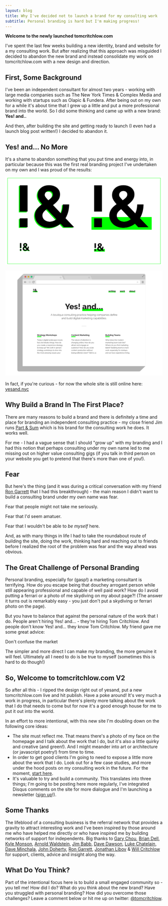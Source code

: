 ```yaml
---
layout: blog
title: Why I've decided not to launch a brand for my consulting work
subtitle: Personal branding is hard but I'm making progress!
--- 
```


**Welcome to the newly launched tomcritchlow.com**

I've spent the last few weeks building a new identity, brand and website for a my consulting work. But after realizing that this approach was misguided I decided to abandon the new brand and instead consolidate my work on tomcritchlow.com with a new design and direction.

## First, Some Background

I've been an independent consultant for almost two years - working with large media companies such as The New York Times & Complex Media and working with startups such as Olapic & Fundera. After being out on my own for a while it's about time that I grew up a little and put a more professional brand into the world. So I did some thinking and came up with a new brand: **Yes! and..**

And then, after building the site and getting ready to launch (I even had a launch blog post written!) I decided to abandon it.

## Yes! and... No More

It's a shame to abandon something that you put time and energy into, in particular because this was the first real branding project I've undertaken on my own and I was proud of the results:

![](/images/yesandlogos.png)

![](/images/yesandbrowser.png)

In fact, if you're curious -  for now the whole site is still online here: [yesand.nyc](http://yesand.nyc)

## Why Build a Brand In The First Place?

There are many reasons to build a brand and there is definitely a time and place for branding an independent consulting practice - my close friend Jim runs [Part & Sum](http://www.partandsum.com) which is his brand for the consulting work he does. It works well.

For me - I had a vague sense that I should "grow up" with my branding and I had this notion that perhaps consulting under my own name led to me missing out on higher value consulting gigs (if you talk in third person on your website you get to pretend that there's more than one of you!).

## Fear

But here's the thing (and it was during a critical conversation with my friend [Ron Garrett](http://rongarrett.co) that I had this breakthrough) - the main reason I didn't want to build a consulting brand under my own name was fear.

Fear that people might not take me seriously.

Fear that I'd seem amatuer.

Fear that I wouldn't be able to *be myself* here.

And, as with many things in life I had to take the roundabout route of building the site, doing the work, thinking hard and reaching out to friends before I realized the root of the problem was fear and the way ahead was obvious.

## The Great Challenge of Personal Branding

Personal branding, especially for (gasp!) a marketing consultant is terrifying. How do you escape being that douchey arrogant person while still appearing professional and capable of well paid work? How do I avoid putting a ferrari or a photo of me skydiving on my about page?! (The answer it turns out is remarkably easy - you just don't put a skydiving or ferrari photo on the page).

But you have to balance that against the personal nature of the work that I do. People aren't hiring Yes! and... - they're hiring Tom Critchlow. And people don't know Yes! and... they know Tom Critchlow. My friend gave me some great advice:

<div class="quotebox">
Don't confuse the market
</div>

The simpler and more direct I can make my branding, the more genuine it will feel. Ultimately all I need to do is be true to myself (sometimes this is hard to do though!)

## So, Welcome to tomcritchlow.com V2

So after all this - I ripped the design right out of yesand, put a new tomcritchlow.com live and hit publish. Have a poke around! It's very much a work in progress, in particular there's plenty more talking about the work that I do that needs to come but for now it's a good enough house for me to put it out into the world.

In an effort to more intentional, with this new site I'm doubling down on the following core ideas:

- The site must reflect me. That means there's a photo of my face on the homepage and I talk about the work that I do, but it's also a little quirky and creative (and green!). And I might meander into art or architecture (or javascript poetry!) from time to time.
- In order to get good clients I'm going to need to expose a little more about the work that I do. Look out for a few case studies, and more under the hood posts on my consulting work in the future. For the moment, [start here](/consulting).
- It's valuable to try and build a community. This translates into three things; I'm going to be posting here more regularly, I've integrated Disqus comments on the site for more dialogue and I'm launching a newsletter ([sign up](http://tinyletter.com/tomcritchlow)!).

## Some Thanks

The lifeblood of a consulting business is the referral network that provides a gravity to attract interesting work and I've been inspired by those around me who have helped me directly or who have inspired me by building networks of support for independents. Big thanks to [Gary Chou](http://orbital.nyc/), [Brian Dell](https://twitter.com/itsbdell), [Kyle Monson](https://twitter.com/kmonson), [Arnold Waldstein](http://arnoldwaldstein.com/), [Jim Babb](http://www.partandsum.com/), [Dave Dawson](http://www.iamdavedawson.com/), [Luke Chatelain](https://twitter.com/lukechatelain), [Dave Minchala](https://twitter.com/daveminchala), [John Doherty](http://www.johnfdoherty.com/), [Ron Garrett](http://www.rongarrett.co/), [Jonathan Libov](http://whoo.ps/) & [Will Critchlow](https://twitter.com/willcritchlow) for support, clients, advice and insight along the way.

## What Do You Think?

Part of the intentional focus here is to build a small engaged community so - you tell me! How did I do? What do you think about the new brand? Have you struggled with personal branding? How did you overcome those challenges? Leave a comment below or hit me up on twitter: [@tomcritchlow](http://twitter.com/tomcritchlow).

